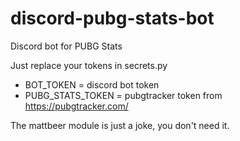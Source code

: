 # discord-pubg-stats-bot
Discord bot for PUBG Stats

Just replace your tokens in secrets.py
* BOT_TOKEN = discord bot token
* PUBG_STATS_TOKEN = pubgtracker token from https://pubgtracker.com/

The mattbeer module is just a joke, you don't need it.
